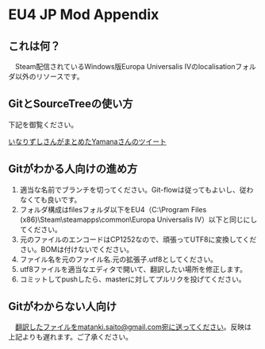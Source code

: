 # EU4 JP Mod Appendix

## これは何？
　Steam配信されているWindows版Europa Universalis IVのlocalisationフォルダ以外のリソースです。

## GitとSourceTreeの使い方
 下記を御覧ください。

[いなりずしさんがまとめたYamanaさんのツイート](https://twitter.com/i/moments/982106685303959554)

## Gitがわかる人向けの進め方

 1. 適当な名前でブランチを切ってください。Git-flowは従ってもよいし、従わなくても良いです。
 1. フォルダ構成はfilesフォルダ以下をEU4（C:\Program Files (x86)\Steam\steamapps\common\Europa Universalis IV）以下と同じにしてください。
 1. 元のファイルのエンコードはCP1252なので、頑張ってUTF8に変換してください。BOMは付けないでください。
 1. ファイル名を元のファイル名.元の拡張子.utf8としてください。
 1. utf8ファイルを適当なエディタで開いて、翻訳したい場所を修正します。
 1. コミットしてpushしたら、masterに対してプルリクを投げてください。

## Gitがわからない人向け

　翻訳したファイルをmatanki.saito@gmail.com宛に送ってください。反映は上記よりも遅れます。ご了承ください。